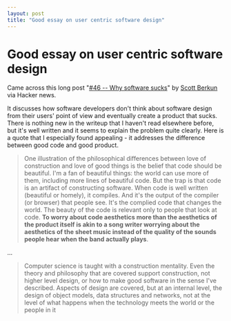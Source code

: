 ```yaml
---
layout: post
title: "Good essay on user centric software design"
---
```

Good essay on user centric software design
===
Came across this long post "[\#46 -- Why software sucks][0]" by [Scott Berkun][1] via Hacker news.  
  
It discusses how software developers don't think about software design from their users' point of view and eventually create a product that sucks. There is nothing new in the writeup that I haven't read elsewhere before, but it's well written and it seems to explain the problem quite clearly. Here is a quote that I especially found appealing - it addresses the difference between good code and good product.  

> One illustration of the philosophical differences between love of construction and love of good things is the belief that code should be beautiful. I'm a fan of beautiful things: the world can use more of them, including more lines of beautiful code. But the trap is that code is an artifact of constructing software. When code is well written (beautiful or homely), it compiles. And it's the output of the compiler (or browser) that people see. It's the complied code that changes the world. The beauty of the code is relevant only to people that look at code. **To worry about code aesthetics more than the aesthetics of the product itself is akin to a song writer worrying about the aesthetics of the sheet music instead of the quality of the sounds people hear when the band actually plays**.

...  

> Computer science is taught with a construction mentality. Even the theory and philosophy that are covered support construction, not higher level design, or how to make good software in the sense I've described. Aspects of design are covered, but at an internal level, the design of object models, data structures and networks, not at the level of what happens when the technology meets the world or the people in it



[0]: http://www.scottberkun.com/essays/46-why-software-sucks/
[1]: http://www.scottberkun.com/about/
